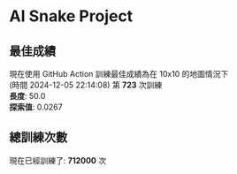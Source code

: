 
# AI Snake Project

## **最佳成績**






























現在使用 GitHub Action 訓練最佳成績為在 10x10 的地圖情況下  
(時間 2024-12-05 22:14:08) 第 **723** 次訓練  
**長度**: 50.0  
**探索值**: 0.0267





























































## 總訓練次數
現在已經訓練了: **712000** 次
